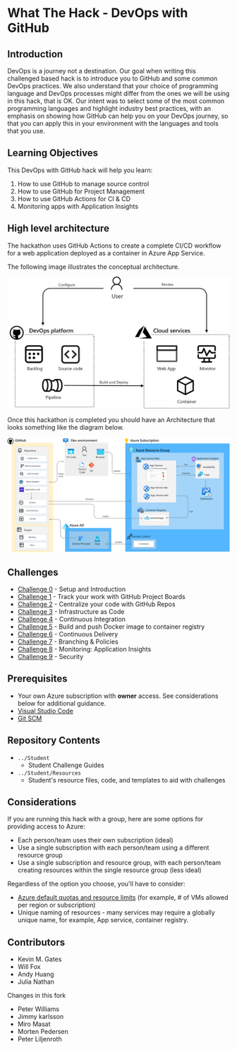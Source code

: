 # What The Hack - DevOps with GitHub

## Introduction
DevOps is a journey not a destination. Our goal when writing this challenged based hack is to introduce you to GitHub and some common DevOps practices. We also understand that your choice of programming language and DevOps processes might differ from the ones we will be using in this hack, that is OK. Our intent was to select some of the most common programming languages and highlight industry best practices, with an emphasis on showing how GitHub can help you on your DevOps journey, so that you can apply this in your environment with the languages and tools that you use.

## Learning Objectives

This DevOps with GitHub hack will help you learn:

1. How to use GitHub to manage source control
1. How to use GitHub for Project Management
1. How to use GitHub Actions for CI & CD
1. Monitoring apps with Application Insights

## High level architecture
The hackathon uses GitHub Actions to create a complete CI/CD workflow for a web application deployed as a container in Azure App Service.

The following image illustrates the conceptual architecture.

![Conceptual architecture](./Student/img/conceptual-architecture.png)

Once this hackathon is completed you should have an Architecture that looks something like the diagram below.

![Conceptual architecture](./Student/img/architecture.png)

## Challenges
 - [Challenge 0](./Student/challenge00.md) - Setup and Introduction
 - [Challenge 1](./Student/challenge01.md) - Track your work with GitHub Project Boards
 - [Challenge 2](./Student/challenge02.md) - Centralize your code with GitHub Repos
 - [Challenge 3](./Student/challenge03.md) - Infrastructure as Code
 - [Challenge 4](./Student/challenge04.md) - Continuous Integration
 - [Challenge 5](./Student/challenge05.md) - Build and push Docker image to container registry
 - [Challenge 6](./Student/challenge06.md) - Continuous Delivery
 - [Challenge 7](./Student/challenge07.md) - Branching & Policies
 - [Challenge 8](./Student/challenge08.md) - Monitoring: Application Insights
 - [Challenge 9](./Student/challenge09.md) - Security


## Prerequisites
- Your own Azure subscription with **owner** access. See considerations below for additional guidance.
- [Visual Studio Code](https://code.visualstudio.com)
- [Git SCM](https://git-scm.com/download)

## Repository Contents
- `../Student`
  - Student Challenge Guides
- `../Student/Resources`
  - Student's resource files, code, and templates to aid with challenges

## Considerations

If you are running this hack with a group, here are some options for providing access to Azure:
- Each person/team uses their own subscription (ideal)
- Use a single subscription with each person/team using a different resource group
- Use a single subscription and resource group, with each person/team creating resources within the single resource group (less ideal)

Regardless of the option you choose, you'll have to consider:
- [Azure default quotas and resource limits](https://docs.microsoft.com/en-us/azure/azure-resource-manager/management/azure-subscription-service-limits) (for example, # of VMs allowed per region or subscription)
- Unique naming of resources - many services may require a globally unique name, for example, App service, container registry.

## Contributors
- Kevin M. Gates
- Will Fox
- Andy Huang
- Julia Nathan

Changes in this fork
- Peter Williams
- Jimmy karlsson
- Miro Masat
- Morten Pedersen
- Peter Liljenroth